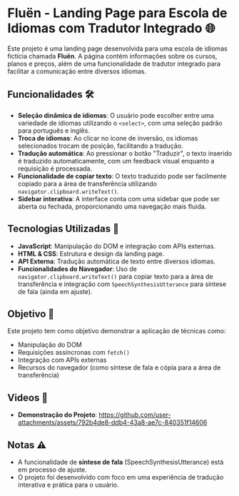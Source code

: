 # Fluën - Landing Page para Escola de Idiomas com Tradutor Integrado 🌐

Este projeto é uma landing page desenvolvida para uma escola de idiomas fictícia chamada **Fluën**. A página contém informações sobre os cursos, planos e preços, além de uma funcionalidade de tradutor integrado para facilitar a comunicação entre diversos idiomas. 

## Funcionalidades 🛠️

- **Seleção dinâmica de idiomas**: O usuário pode escolher entre uma variedade de idiomas utilizando o `<select>`, com uma seleção padrão para português e inglês.
- **Troca de idiomas**: Ao clicar no ícone de inversão, os idiomas selecionados trocam de posição, facilitando a tradução.
- **Tradução automática**: Ao pressionar o botão "Traduzir", o texto inserido é traduzido automaticamente, com um feedback visual enquanto a requisição é processada.
- **Funcionalidade de copiar texto**: O texto traduzido pode ser facilmente copiado para a área de transferência utilizando `navigator.clipboard.writeText()`.
- **Sidebar interativa**: A interface conta com uma sidebar que pode ser aberta ou fechada, proporcionando uma navegação mais fluida.

## Tecnologias Utilizadas 🚀

- **JavaScript**: Manipulação do DOM e integração com APIs externas.
- **HTML & CSS**: Estrutura e design da landing page.
- **API Externa**: Tradução automática de texto entre diversos idiomas.
- **Funcionalidades do Navegador**: Uso de `navigator.clipboard.writeText()` para copiar texto para a área de transferência e integração com `SpeechSynthesisUtterance` para síntese de fala (ainda em ajuste).

## Objetivo 🎯

Este projeto tem como objetivo demonstrar a aplicação de técnicas como:

- Manipulação do DOM
- Requisições assíncronas com `fetch()`
- Integração com APIs externas
- Recursos do navegador (como síntese de fala e cópia para a área de transferência)

## Videos 🎥

- **Demonstração do Projeto**: 
https://github.com/user-attachments/assets/792b4de8-ddb4-43a8-ae7c-840351f14606

## Notas ⚠️

- A funcionalidade de **síntese de fala** (SpeechSynthesisUtterance) está em processo de ajuste.
- O projeto foi desenvolvido com foco em uma experiência de tradução interativa e prática para o usuário.
